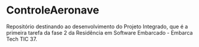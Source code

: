 # ControleAeronave
Repositório destinando ao desenvolvimento do Projeto Integrado, que é a primeira tarefa da fase 2 da Residência em Software Embarcado - Embarca Tech TIC 37.
